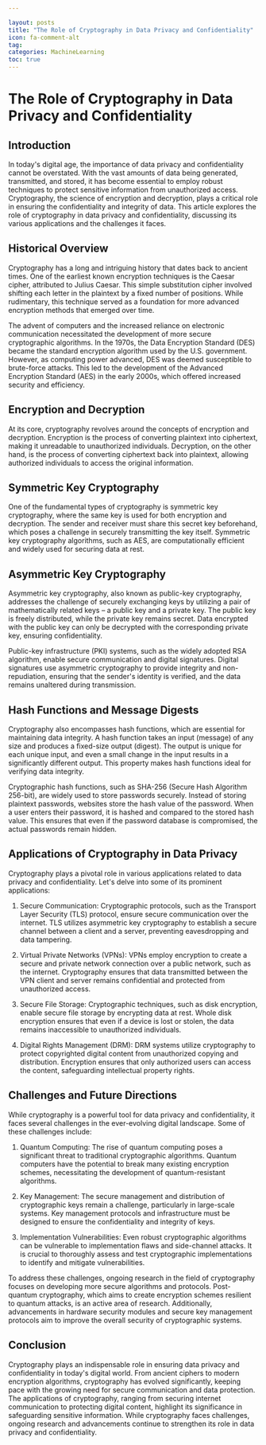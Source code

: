 ```yaml
---

layout: posts
title: "The Role of Cryptography in Data Privacy and Confidentiality"
icon: fa-comment-alt
tag:      
categories: MachineLearning
toc: true
---
```




# The Role of Cryptography in Data Privacy and Confidentiality

## Introduction

In today's digital age, the importance of data privacy and confidentiality cannot be overstated. With the vast amounts of data being generated, transmitted, and stored, it has become essential to employ robust techniques to protect sensitive information from unauthorized access. Cryptography, the science of encryption and decryption, plays a critical role in ensuring the confidentiality and integrity of data. This article explores the role of cryptography in data privacy and confidentiality, discussing its various applications and the challenges it faces.

## Historical Overview

Cryptography has a long and intriguing history that dates back to ancient times. One of the earliest known encryption techniques is the Caesar cipher, attributed to Julius Caesar. This simple substitution cipher involved shifting each letter in the plaintext by a fixed number of positions. While rudimentary, this technique served as a foundation for more advanced encryption methods that emerged over time.

The advent of computers and the increased reliance on electronic communication necessitated the development of more secure cryptographic algorithms. In the 1970s, the Data Encryption Standard (DES) became the standard encryption algorithm used by the U.S. government. However, as computing power advanced, DES was deemed susceptible to brute-force attacks. This led to the development of the Advanced Encryption Standard (AES) in the early 2000s, which offered increased security and efficiency.

## Encryption and Decryption

At its core, cryptography revolves around the concepts of encryption and decryption. Encryption is the process of converting plaintext into ciphertext, making it unreadable to unauthorized individuals. Decryption, on the other hand, is the process of converting ciphertext back into plaintext, allowing authorized individuals to access the original information.

## Symmetric Key Cryptography

One of the fundamental types of cryptography is symmetric key cryptography, where the same key is used for both encryption and decryption. The sender and receiver must share this secret key beforehand, which poses a challenge in securely transmitting the key itself. Symmetric key cryptography algorithms, such as AES, are computationally efficient and widely used for securing data at rest.

## Asymmetric Key Cryptography

Asymmetric key cryptography, also known as public-key cryptography, addresses the challenge of securely exchanging keys by utilizing a pair of mathematically related keys – a public key and a private key. The public key is freely distributed, while the private key remains secret. Data encrypted with the public key can only be decrypted with the corresponding private key, ensuring confidentiality.

Public-key infrastructure (PKI) systems, such as the widely adopted RSA algorithm, enable secure communication and digital signatures. Digital signatures use asymmetric cryptography to provide integrity and non-repudiation, ensuring that the sender's identity is verified, and the data remains unaltered during transmission.

## Hash Functions and Message Digests

Cryptography also encompasses hash functions, which are essential for maintaining data integrity. A hash function takes an input (message) of any size and produces a fixed-size output (digest). The output is unique for each unique input, and even a small change in the input results in a significantly different output. This property makes hash functions ideal for verifying data integrity.

Cryptographic hash functions, such as SHA-256 (Secure Hash Algorithm 256-bit), are widely used to store passwords securely. Instead of storing plaintext passwords, websites store the hash value of the password. When a user enters their password, it is hashed and compared to the stored hash value. This ensures that even if the password database is compromised, the actual passwords remain hidden.

## Applications of Cryptography in Data Privacy

Cryptography plays a pivotal role in various applications related to data privacy and confidentiality. Let's delve into some of its prominent applications:

1. Secure Communication: Cryptographic protocols, such as the Transport Layer Security (TLS) protocol, ensure secure communication over the internet. TLS utilizes asymmetric key cryptography to establish a secure channel between a client and a server, preventing eavesdropping and data tampering.

2. Virtual Private Networks (VPNs): VPNs employ encryption to create a secure and private network connection over a public network, such as the internet. Cryptography ensures that data transmitted between the VPN client and server remains confidential and protected from unauthorized access.

3. Secure File Storage: Cryptographic techniques, such as disk encryption, enable secure file storage by encrypting data at rest. Whole disk encryption ensures that even if a device is lost or stolen, the data remains inaccessible to unauthorized individuals.

4. Digital Rights Management (DRM): DRM systems utilize cryptography to protect copyrighted digital content from unauthorized copying and distribution. Encryption ensures that only authorized users can access the content, safeguarding intellectual property rights.

## Challenges and Future Directions

While cryptography is a powerful tool for data privacy and confidentiality, it faces several challenges in the ever-evolving digital landscape. Some of these challenges include:

1. Quantum Computing: The rise of quantum computing poses a significant threat to traditional cryptographic algorithms. Quantum computers have the potential to break many existing encryption schemes, necessitating the development of quantum-resistant algorithms.

2. Key Management: The secure management and distribution of cryptographic keys remain a challenge, particularly in large-scale systems. Key management protocols and infrastructure must be designed to ensure the confidentiality and integrity of keys.

3. Implementation Vulnerabilities: Even robust cryptographic algorithms can be vulnerable to implementation flaws and side-channel attacks. It is crucial to thoroughly assess and test cryptographic implementations to identify and mitigate vulnerabilities.

To address these challenges, ongoing research in the field of cryptography focuses on developing more secure algorithms and protocols. Post-quantum cryptography, which aims to create encryption schemes resilient to quantum attacks, is an active area of research. Additionally, advancements in hardware security modules and secure key management protocols aim to improve the overall security of cryptographic systems.

## Conclusion

Cryptography plays an indispensable role in ensuring data privacy and confidentiality in today's digital world. From ancient ciphers to modern encryption algorithms, cryptography has evolved significantly, keeping pace with the growing need for secure communication and data protection. The applications of cryptography, ranging from securing internet communication to protecting digital content, highlight its significance in safeguarding sensitive information. While cryptography faces challenges, ongoing research and advancements continue to strengthen its role in data privacy and confidentiality.